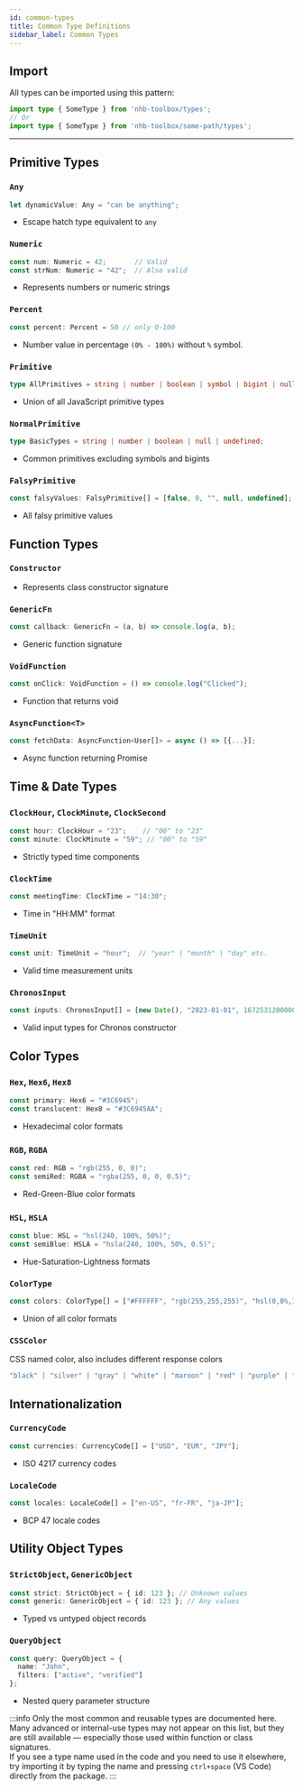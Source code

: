 ```yaml
---
id: common-types  
title: Common Type Definitions  
sidebar_label: Common Types  
---
```


## Import

All types can be imported using this pattern:

```ts
import type { SomeType } from 'nhb-toolbox/types';
// Or
import type { SomeType } from 'nhb-toolbox/some-path/types';
```

---

## Primitive Types

### `Any`  

```ts
let dynamicValue: Any = "can be anything";  
```  

- Escape hatch type equivalent to `any`  

### `Numeric`  

```ts
const num: Numeric = 42;       // Valid  
const strNum: Numeric = "42";  // Also valid  
```  

- Represents numbers or numeric strings

### `Percent`

```ts
const percent: Percent = 50 // only 0-100
```

- Number value in percentage `(0% - 100%)` without `%` symbol.

### `Primitive`  

```ts
type AllPrimitives = string | number | boolean | symbol | bigint | null | undefined;  
```  

- Union of all JavaScript primitive types  

### `NormalPrimitive`  

```ts
type BasicTypes = string | number | boolean | null | undefined;  
```  

- Common primitives excluding symbols and bigints  

### `FalsyPrimitive`  

```ts
const falsyValues: FalsyPrimitive[] = [false, 0, "", null, undefined];  
```  

- All falsy primitive values  

## Function Types  

### `Constructor`

- Represents class constructor signature  

### `GenericFn`  

```ts
const callback: GenericFn = (a, b) => console.log(a, b);  
```  

- Generic function signature  

### `VoidFunction`  

```ts
const onClick: VoidFunction = () => console.log("Clicked");  
```  

- Function that returns void  

### `AsyncFunction<T>`  

```ts
const fetchData: AsyncFunction<User[]> = async () => [{...}];  
```  

- Async function returning Promise

## Time & Date Types  

### `ClockHour`, `ClockMinute`, `ClockSecond`  

```ts
const hour: ClockHour = "23";    // "00" to "23"  
const minute: ClockMinute = "59"; // "00" to "59"  
```  

- Strictly typed time components  

### `ClockTime`  

```ts
const meetingTime: ClockTime = "14:30";  
```  

- Time in "HH:MM" format  

### `TimeUnit`  

```ts
const unit: TimeUnit = "hour";  // "year" | "month" | "day" etc.  
```  

- Valid time measurement units  

### `ChronosInput`  

```ts
const inputs: ChronosInput[] = [new Date(), "2023-01-01", 1672531200000];  
```  

- Valid input types for Chronos constructor  

## Color Types  

### `Hex`, `Hex6`, `Hex8`  

```ts
const primary: Hex6 = "#3C6945";  
const translucent: Hex8 = "#3C6945AA";  
```  

- Hexadecimal color formats  

### `RGB`, `RGBA`  

```ts
const red: RGB = "rgb(255, 0, 0)";  
const semiRed: RGBA = "rgba(255, 0, 0, 0.5)";  
```  

- Red-Green-Blue color formats  

### `HSL`, `HSLA`  

```ts
const blue: HSL = "hsl(240, 100%, 50%)";  
const semiBlue: HSLA = "hsla(240, 100%, 50%, 0.5)";  
```  

- Hue-Saturation-Lightness formats  

### `ColorType`  

```ts
const colors: ColorType[] = ["#FFFFFF", "rgb(255,255,255)", "hsl(0,0%,100%)"];  
```  

- Union of all color formats  

### `CSSColor`

CSS named color, also includes different response colors

```ts
"black" | "silver" | "gray" | "white" | "maroon" | "red" | "purple" | "fuchsia" | "green" | "lime" | "olive" | "yellow" | "navy" | "blue" | "teal" | "aqua" | "aliceblue" | "antiquewhite" | ... | "error" // etc.
```

## Internationalization  

### `CurrencyCode`  

```ts
const currencies: CurrencyCode[] = ["USD", "EUR", "JPY"];  
```  

- ISO 4217 currency codes  

### `LocaleCode`  

```ts
const locales: LocaleCode[] = ["en-US", "fr-FR", "ja-JP"];  
```  

- BCP 47 locale codes  

## Utility Object Types  

### `StrictObject`, `GenericObject`  

```ts
const strict: StrictObject = { id: 123 }; // Unknown values  
const generic: GenericObject = { id: 123 }; // Any values  
```  

- Typed vs untyped object records  

### `QueryObject`  

```ts
const query: QueryObject = {  
  name: "John",  
  filters: ["active", "verified"]  
};  
```  

- Nested query parameter structure

:::info
Only the most common and reusable types are documented here.  
Many advanced or internal-use types may not appear on this list, but they are still available — especially those used within function or class signatures.  
If you see a type name used in the code and you need to use it elsewhere, try importing it by typing the name and pressing `ctrl+space` (VS Code) directly from the package.
:::
